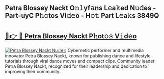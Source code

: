 ## Petra Blossey Nackt O𝚗𝚕yf𝚊ns L𝚎a𝚔ed N𝚞𝚍es - Part-uyC P𝚑𝚘tos Vi𝚍𝚎o - H𝚘𝚝 Part L𝚎a𝚔s 3849Q

# <h2><a href="http://kf1be7.oniu.top/?m=Petra+Blossey+Nackt">🔗👉 🔴 Petra Blossey Nackt P𝚑ot𝚘𝚜 V𝚒d𝚎o</a></h2>

[![Petra Blossey Nackt Nu𝚍e𝚜](https://i.imgur.com/0qMVB7G.gif)](http://kf1be7.oniu.top/?m=Petra+Blossey+Nackt)
Cybernetic performer and multimedia innovator Petra Blossey Nackt, known for publishing dance and lifestyle tutorials through viral dance moves and compact clips. Community leader Petra Blossey Nackt, recognized for their leadership and dedication to improving their community.  
